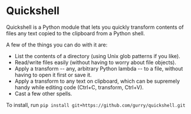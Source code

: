 Quickshell
==========

Quickshell is a Python module that lets you quickly transform contents of files any text copied to the clipboard from a Python shell.

A few of the things you can do with it are:
* List the contents of a directory (using Unix glob patterns if you like).
* Read/write files easily (without having to worry about file objects).
* Apply a transform -- any, arbitrary Python lambda -- to a file, without having to open it first or save it.
* Apply a transform to any text on clipboard, which can be supremely handy while editing code (Ctrl+C, transform, Ctrl+V). 
* Cast a few other spells.

To install, run `pip install git+https://github.com/gurry/quickshell.git`
